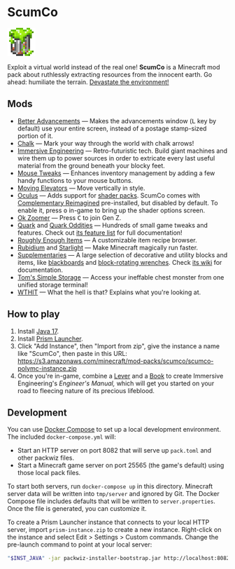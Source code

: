 # ScumCo

![ScumCo icon](images/scumco-server-icon-64.png)

Exploit a virtual world instead of the real one! **ScumCo** is a Minecraft mod pack about ruthlessly extracting resources from the innocent earth. Go ahead: humiliate the terrain. [Devastate the environment!](https://youtu.be/ZAtzN_ScKXY?t=148)

## Mods

* [Better Advancements](https://www.curseforge.com/minecraft/mc-mods/better-advancements) — Makes the advancements window (<kbd>L</kbd> key by default) use your entire screen, instead of a postage stamp-sized portion of it.
* [Chalk](https://www.curseforge.com/minecraft/mc-mods/chalk) — Mark your way through the world with chalk arrows!
* [Immersive Engineering](https://modrinth.com/mod/immersiveengineering) — Retro-futuristic tech. Build giant machines and wire them up to power sources in order to extricate every last useful material from the ground beneath your blocky feet.
* [Mouse Tweaks](https://modrinth.com/mod/mouse-tweaks) — Enhances inventory management by adding a few handy functions to your mouse buttons.
* [Moving Elevators](https://www.curseforge.com/minecraft/mc-mods/moving-elevators) — Move vertically in style.
* [Oculus](https://modrinth.com/mod/oculus) — Adds support for [shader packs](https://github.com/IrisShaders/Iris/blob/1.19.3/docs/supportedshaders.md). ScumCo comes with [Complementary Reimagined](https://www.complementary.dev/reimagined/) pre-installed, but disabled by default. To enable it, press <kbd>o</kbd> in-game to bring up the shader options screen.
* [Ok Zoomer](https://www.curseforge.com/minecraft/mc-mods/ok-zoomer-forge) — Press <kbd>C</kbd> to join Gen Z.
* [Quark](https://www.curseforge.com/minecraft/mc-mods/quark) and [Quark Oddities](https://www.curseforge.com/minecraft/mc-mods/quark-oddities) — Hundreds of small game tweaks and features. Check out [its feature list](https://quarkmod.net/#features) for full documentation!
* [Roughly Enough Items](https://modrinth.com/mod/roughly-enough-items) — A customizable item recipe browser.
* [Rubidium](https://modrinth.com/mod/rubidium) and [Starlight](https://modrinth.com/mod/starlight-forge) — Make Minecraft magically run faster.
* [Supplementaries](https://www.curseforge.com/minecraft/mc-mods/supplementaries) — A large selection of decorative and utility blocks and items, like [blackboards](https://github.com/MehVahdJukaar/Supplementaries/wiki/Decorative-Blocks#blackboard) and [block-rotating wrenches](https://github.com/MehVahdJukaar/Supplementaries/wiki/Tools,-Foods-and-Items#wrench). Check [its wiki](https://github.com/MehVahdJukaar/Supplementaries/wiki) for documentation.
* [Tom's Simple Storage](https://www.curseforge.com/minecraft/mc-mods/toms-storage) — Access your ineffable chest monster from one unified storage terminal!
* [WTHIT](https://modrinth.com/mod/wthit) — What the hell is that? Explains what you're looking at.

## How to play

1. Install [Java 17](https://prismlauncher.org/wiki/getting-started/installing-java/).
1. Install [Prism Launcher](https://prismlauncher.org).
1. Click "Add Instance", then "Import from zip", give the instance a name like "ScumCo", then paste in this URL: https://s3.amazonaws.com/minecraft/mod-packs/scumco/scumco-polymc-instance.zip
1. Once you're in-game, combine a [Lever](https://minecraft.fandom.com/wiki/Lever) and a [Book](https://minecraft.fandom.com/wiki/Book) to create Immersive Engineering's _Engineer's Manual,_ which will get you started on your road to fleecing nature of its precious lifeblood.

## Development

You can use [Docker Compose](https://docs.docker.com/compose/) to set up a local development environment. The included `docker-compose.yml` will:

* Start an HTTP server on port 8082 that will serve up `pack.toml` and other packwiz files.
* Start a Minecraft game server on port 25565 (the game's default) using those local pack files.

To start both servers, run `docker-compose up` in this directory. Minecraft server data will be written into `tmp/server` and ignored by Git. The Docker Compose file includes defaults that will be written to `server.properties`. Once the file is generated, you can customize it.

To create a Prism Launcher instance that connects to your local HTTP server, import `prism-instance.zip` to create a new instance. Right-click on the instance and select Edit > Settings > Custom commands. Change the pre-launch command to point at your local server:

```sh
"$INST_JAVA" -jar packwiz-installer-bootstrap.jar http://localhost:8082/pack.toml
```
